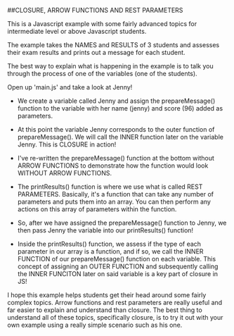 ##CLOSURE, ARROW FUNCTIONS AND REST PARAMETERS

This is a Javascript example with some fairly advanced topics for intermediate level or above Javascript students.

The example takes the NAMES and RESULTS of 3 students and assesses their exam results and prints out a message for each student.

The best way to explain what is happening in the example is to talk you through the process of one of the variables (one of the students).

Open up 'main.js' and take a look at Jenny!

- We create a variable called Jenny and assign the prepareMessage() function to the variable with her name (jenny) and score (96) added as parameters.
- At this point the variable Jenny corresponds to the outer function of prepareMessage().  We will call the INNER function later on the variable Jenny.  This is CLOSURE in action!
- I've re-written the prepareMessage() function at the bottom without ARROW FUNCTIONS to demonstrate how the function would look WITHOUT ARROW FUNCTIONS.
- The printResults() function is where we use what is called REST PARAMETERS. Basically, it's a function that can take any number of parameters and puts them into an array.  You can then perform any actions on this array of parameters within the function.

- So, after we have assigned the prepareMessage() function to Jenny, we then pass Jenny the variable into our printResults() function! 
- Inside the printResults() function, we assess if the type of each parameter in our array is a function, and if so, we call the INNER FUNCTION of our prepareMessage() function on each variable.  This concept of assigning an OUTER FUNCTION and subsequently calling the INNER FUNCITON later on said variable is a key part of closure in JS!

I hope this example helps students get their head around some fairly complex topics.
Arrow functions and rest parameters are really useful and far easier to explain and understand than closure.
The best thing to understand all of these topics, specifically closure, is to try it out with your own example using a really simple scenario such as his one.

